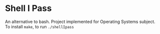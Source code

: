 # Shell I Pass

An alternative to bash. Project implemented for Operating Systems subject.
To install `make`, to run `./shellIpass`
